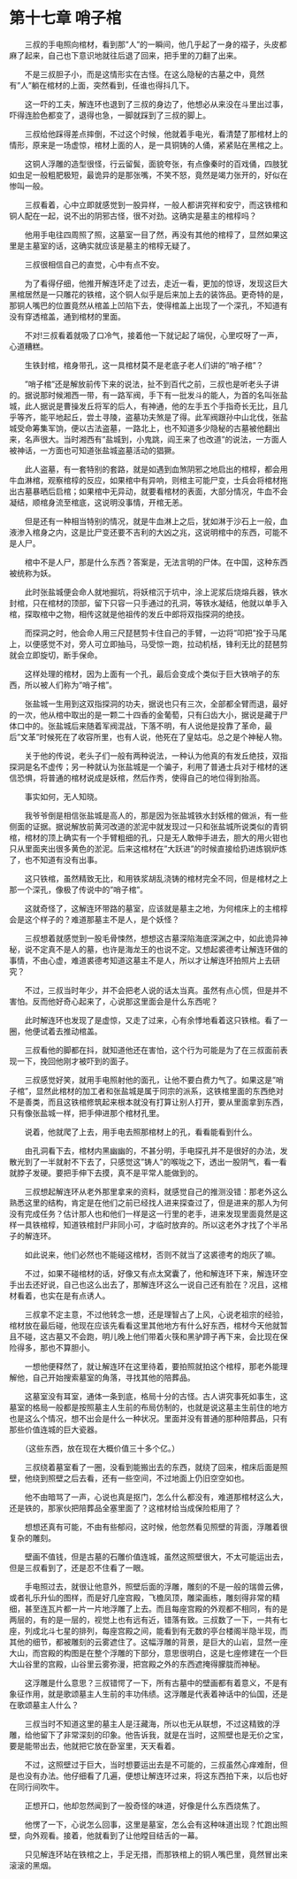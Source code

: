 # 第十七章 哨子棺


　　三叔的手电照向棺材，看到那”人”的一瞬间，他几乎起了一身的褶子，头皮都麻了起来，自己也下意识地就往后退了回来，把手里的刀翻了出来。

　　不是三叔胆子小，而是这情形实在古怪。在这么隐秘的古墓之中，竟然有”人”躺在棺材的上面，突然看到，任谁也得抖几下。

　　这一吓的工夫，解连环也退到了三叔的身边了，他想必从来没在斗里出过事，吓得连脸色都变了，退得也急，一脚就踩到了三叔的脚上。

　　三叔给他踩得差点摔倒，不过这个时候，他就着手电光，看清楚了那棺材上的情形，原来是一场虚惊，棺材上面的人，是一具铜铸的人俑，紧紧贴在黑棺之上。

　　这铜人浮雕的造型很怪，行云留鬓，面貌夸张，有点像秦时的百戏俑，四肢犹如虫足一般粗肥极短，最诡异的是那张嘴，不笑不怒，竟然是竭力张开的，好似在惨叫一般。

　　三叔看着，心中立即就感觉到一股异样，一般人都讲究祥和安宁，而这铁棺和铜人配在一起，说不出的阴邪古怪，很不对劲。这确实是墓主的棺椁吗？

　　他用手电往四周照了照，这墓室一目了然，再没有其他的棺椁了，显然如果这里是主墓室的话，这确实就应该是墓主的棺椁无疑了。

　　三叔很相信自己的直觉，心中有点不安。

　　为了看得仔细，他推开解连环走了过去，走近一看，更加的惊讶，发现这巨大黑棺居然是一只雕花的铁棺，这个铜人似乎是后来加上去的装饰品。更奇特的是，那铜人嘴巴的位置竟然从棺盖上凹陷下去，使得棺盖上出现了一个深孔，不知道有没有穿透棺盖，通到棺材的里面。

　　不对!三叔看着就吸了口冷气，接着他一下就记起了端倪，心里哎呀了一声，心道糟糕。

　　生铁封棺，棺身带孔，这一具棺材莫不是老底子老人们讲的”哨子棺”？

　　”哨子棺”还是解放前传下来的说法，扯不到百代之前，三叔也是听老头子讲的。据说那时候湘西一带，有一路军阀，手下有一批发斗的能人，为首的名叫张盐城，此人据说是曹操发丘将军的后人，有神通，他的左手五个手指奇长无比，且几乎等齐，能平地起丘，尝土寻陵，盗墓功夫煞是了得。此军阀跟孙中山北伐，张盐城受命筹集军饷，便以古法盗墓，一路北上，也不知道多少隐秘的古墓被他翻出来，名声很大。当时湘西有”盐城到，小鬼跳，阎王来了也改道”的说法，一方面人被神话，一方面也可知道张盐城盗墓活动的猖獗。

　　此人盗墓，有一套特别的套路，就是如遇到血煞阴邪之地启出的棺椁，都会用牛血淋棺，观察棺椁的反应，如果棺中有异响，则棺主可能尸变，士兵会将棺材拖出古墓暴晒后启棺；如果棺中无异动，就要看棺材的表面，大部分情况，牛血不会凝结，顺棺身流至棺底，这说明没事情，开棺无恙。

　　但是还有一种相当特别的情况，就是牛血淋上之后，犹如淋于沙石上一般，血液渗入棺身之内，这是比尸变还要不吉利的大凶之兆，这说明棺中的东西，可能不是人尸。

　　棺中不是人尸，那是什么东西？答案是，无法言明的尸体。在中国，这种东西被统称为妖。

　　此时张盐城便会命人就地掘坑，将妖棺沉于坑中，涂上泥浆后烧熔兵器，铁水封棺，只在棺材的顶部，留下只容一只手通过的孔洞，等铁水凝结，他就以单手入棺，探取棺中之物，相传这就是他祖传的发丘中郎将双指探洞的绝技。

　　而探洞之时，他会命人用三尺琵琶剪卡住自己的手臂，一边将”叩把”拴于马尾上，以便感觉不对，旁人可立即抽马，马受惊一跑，拉动机栝，锋利无比的琵琶剪就会立即旋切，断手保命。

　　这样处理的棺材，因为上面有一个孔，最后会变成个类似于巨大铁哨子的东西，所以被人们称为”哨子棺”。

　　张盐城一生用到这双指探洞的功夫，据说也只有三次，全部都全臂而退，最好的一次，他从棺中取出的是一颗二十四香的金葡萄，只有臼齿大小，据说是藏于尸体口中的。张盐城后来随着军阀混战，下落不明，有人说他是投靠了革命，最后”文革”时候死在了收容所里，也有人说，他死在了皇姑屯。总之是个神秘人物。

　　关于他的传说，老头子们一般有两种说法，一种认为他真的有发丘绝技，双指探洞是名不虚传；另一种就认为张盐城是一个骗子，利用了普通士兵对于棺材的迷信恐惧，将普通的棺材说成是妖棺，然后作秀，使得自己的地位得到抬高。

　　事实如何，无人知晓。

　　我爷爷倒是相信张盐城是高人的，那是因为张盐城铁水封妖棺的做派，有一些侧面的证据。据说解放前黄河改道的淤泥中就发现过一只和张盐城所说类似的青铜棺，棺材的顶上确实有一个手臂粗细的孔，只是无人敢伸手进去，胆大的用火钳也只从里面夹出很多黄色的淤泥。后来这棺材在”大跃进”的时候直接给扔进炼钢炉炼了，也不知道有没有出事。

　　这只铁棺，虽然精致无比，和用铁浆胡乱浇铸的棺材完全不同，但是棺材之上那一个深孔，像极了传说中的”哨子棺”。

　　这就奇怪了，这解连环带路的墓室，应该就是墓主之地，为何棺床上的主棺椁会是这个样子的？难道那墓主不是人，是个妖怪？

　　三叔想着就感觉到一股毛骨悚然，想想这古墓深陷海底深渊之中，如此诡异神秘，说不定真不是人的墓，也许是海龙王的也说不定。又想起裘德考让解连环做的事情，不由心虚，难道裘德考知道这墓主不是人，所以才让解连环拍照片上去研究？

　　不过，三叔当时年少，并不会把老人说的话太当真。虽然有点心慌，但是并不害怕。反而他好奇心起来了，心说那这里面会是什么东西呢？

　　此时解连环也发现了是虚惊，又走了过来，心有余悸地看着这只铁棺。看了一圈，他便试着去推动棺盖。

　　三叔看他的脚都在抖，就知道他还在害怕，这个行为可能是为了在三叔面前表现一下，挽回他刚才被吓到的面子。

　　三叔感觉好笑，就用手电照射他的面孔，让他不要白费力气了。如果这是”哨子棺”，显然此棺材的加工者和张盐城是属于同宗的派系，这铁棺里面的东西绝对不是善类，而且这铁棺修筑起来根本就没有打算让别人打开，要从里面拿到东西，只有像张盐城一样，把手伸进那个棺材孔里。

　　说着，他就爬了上去，用手电去照那棺材上的孔，看看能看到什么。

　　由孔洞看下去，棺材内黑幽幽的，不甚分明，手电探孔并不是很好的办法，发散光到了一半就射不下去了，只感觉这”铸人”的喉咙之下，透出一股阴气，看一看就脖子发硬。要把手伸下去摸，真不是平常人能做到的。

　　三叔想起解连环从老外那里拿来的资料，就感觉自己的推测没错：那老外这么熟悉这里的结构，肯定是在他们之前已经找人进来探查过了，但是进来的那人为何没有完成任务？估计那人也和他们一样是这一行里的老手，进来发现里面竟然是这样一具铁棺椁，知道铁棺封尸非同小可，才临时放弃的。所以这老外才找了个半吊子的解连环。

　　如此说来，他们必然也不能碰这棺材，否则不就当了这裘德考的炮灰了嘛。

　　不过，如果不碰棺材的话，好像又有点太窝囊了，他和解连环下来，解连环空手出去还好说，自己也这么出去了，那解连环这么一说自己还有脸在？况且，这棺材看着，也实在是有点诱人。

　　三叔拿不定主意，不过他转念一想，还是理智占了上风，心说老祖宗的经验，棺材放在最后碰，他现在应该先看看这里其他地方有什么好东西，棺材今天他就暂且不碰，这古墓又不会跑，明儿晚上他们带着火筷和黑驴蹄子再下来，会比现在保险得多，那也不算胆小。

　　一想他便释然了，就让解连环在这里待着，要拍照就拍这个棺椁，那老外能理解他，自己开始搜索墓室的角落，寻找其他的陪葬品。

　　这墓室没有耳室，通体一条到底，格局十分的古怪。古人讲究事死如事生，这墓室的格局一般都是按照墓主人生前的布局仿制的，也就是说这墓主生前住的地方也是这么个情况，想不出会是什么一种状况。里面并没有普通的那种陪葬品，只有那些价值连城的巨大瓷器。

　　（这些东西，放在现在大概价值三十多个亿。）

　　三叔绕着墓室看了一圈，没看到能搬出去的东西，就绕了回来，棺床后面是照壁，他绕到照壁之后去看，还有一些空间，不过地面上仍旧空空如也。

　　他不由暗骂了一声，心说也真是抠门，怎么什么都没有，难道那棺材这么大，还是铁的，那家伙把陪葬品全塞里面了？这棺材给当成保险柜用了？

　　想想还真有可能，不由有些郁闷，这时候，他忽然看见照壁的背面，浮雕着很复杂的雕刻。

　　壁画不值钱，但是古墓的石雕价值连城，虽然这照壁很大，不太可能运出去，但是三叔看到了，还是忍不住看了一眼。

　　手电照过去，就很让他意外，照壁后面的浮雕，雕刻的不是一般的瑞兽云佛，或者礼乐升仙的图样，而是好几座宫殿，飞檐凤顶，雕梁画栋，雕刻得非常的精细，甚至连瓦片都一片一片地浮雕了上去。而且每座宫殿的外观都不相同，有的是两层的，有的是一层的，视觉上也有远有近，错落有致。三叔数了一下，一共有七座，列成北斗七星的排列，每座宫殿之间，能看到有无数的亭台楼阁半隐半现，而其他的细节，都被雕刻的云雾遮住了。这幅浮雕的背景，是巨大的山岩，显然一座大山，而宫殿的构图是在整个浮雕的下部分，意思很明白，这是七座修建在一个巨大山谷里的宫殿，山谷里云雾弥漫，把宫殿之外的东西遮掩得朦胧而神秘。

　　这浮雕是什么意思？三叔错愕了一下，所有古墓中的壁画都有着意义，不是有象征作用，就是歌颂墓主人生前的丰功伟绩。这浮雕是代表着神话中的仙国，还是在歌颂墓主人什么？

　　三叔当时不知道这里的墓主人是汪藏海，所以也无从联想，不过这精致的浮雕，给他留下了非常深刻的印象。他告诉我，就是在当时，这照壁也是无价之宝，要是能带出去，他就把它放在卧室里，天天看着。

　　不过，这照壁过于巨大，当时想要运出去是不可能的，三叔虽然心痒难耐，但是也没有办法。他仔细看了几遍，便想让解连环过来，将这东西拍下来，以后也好在同行间吹牛。

　　正想开口，他却忽然闻到了一股奇怪的味道，好像是什么东西烧焦了。

　　他愣了一下，心说怎么回事，这里是墓室，怎么会有这种味道出现？忙跑出照壁，向外观看。接着，他就看到了让他瞠目结舌的一幕。

　　只见解连环站在铁棺之上，手足无措，而那铁棺上的铜人嘴巴里，竟然冒出来滚滚的黑烟。

